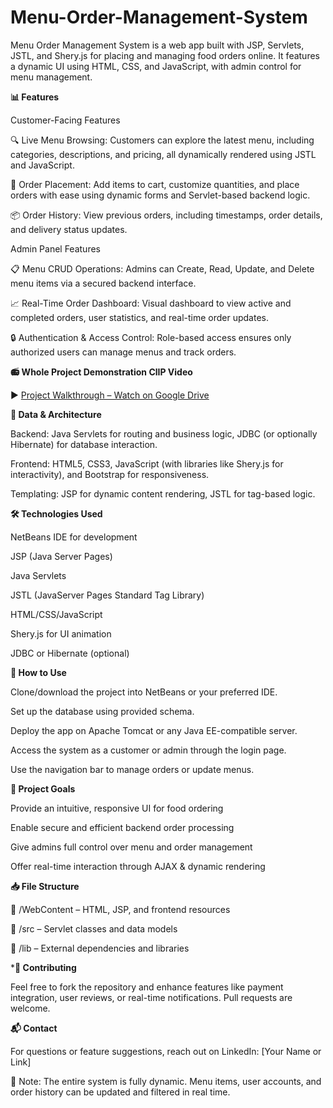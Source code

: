 # Menu-Order-Management-System
Menu Order Management System is a web app built with JSP, Servlets, JSTL, and Shery.js for placing and managing food orders online. It features a dynamic UI using HTML, CSS, and JavaScript, with admin control for menu management.

**📊 Features**

Customer-Facing Features

🔍 Live Menu Browsing: Customers can explore the latest menu, including categories, descriptions, and pricing, all dynamically rendered using JSTL and JavaScript.

🛒 Order Placement: Add items to cart, customize quantities, and place orders with ease using dynamic forms and Servlet-based backend logic.

📦 Order History: View previous orders, including timestamps, order details, and delivery status updates.

Admin Panel Features

📋 Menu CRUD Operations: Admins can Create, Read, Update, and Delete menu items via a secured backend interface.

📈 Real-Time Order Dashboard: Visual dashboard to view active and completed orders, user statistics, and real-time order updates.

🔒 Authentication & Access Control: Role-based access ensures only authorized users can manage menus and track orders.

**📻 Whole Project Demonstration ClIP Video**

▶️ [Project Walkthrough – Watch on Google Drive](https://drive.google.com/file/d/1DmBdryJIzUQsZy9yANCyxm30HPnSDw0t/view)

**🧩 Data & Architecture**

Backend: Java Servlets for routing and business logic, JDBC (or optionally Hibernate) for database interaction.

Frontend: HTML5, CSS3, JavaScript (with libraries like Shery.js for interactivity), and Bootstrap for responsiveness.

Templating: JSP for dynamic content rendering, JSTL for tag-based logic.

**🛠️ Technologies Used**

NetBeans IDE for development

JSP (Java Server Pages)

Java Servlets

JSTL (JavaServer Pages Standard Tag Library)

HTML/CSS/JavaScript

Shery.js for UI animation

JDBC or Hibernate (optional)


**🚀 How to Use**

Clone/download the project into NetBeans or your preferred IDE.

Set up the database using provided schema.

Deploy the app on Apache Tomcat or any Java EE-compatible server.

Access the system as a customer or admin through the login page.

Use the navigation bar to manage orders or update menus.

**📌 Project Goals**

Provide an intuitive, responsive UI for food ordering

Enable secure and efficient backend order processing

Give admins full control over menu and order management

Offer real-time interaction through AJAX & dynamic rendering

**📥 File Structure**

📁 /WebContent – HTML, JSP, and frontend resources

📁 /src – Servlet classes and data models

📁 /lib – External dependencies and libraries

***🤝 Contributing**

Feel free to fork the repository and enhance features like payment integration, user reviews, or real-time notifications. Pull requests are welcome.

**📬 Contact**

For questions or feature suggestions, reach out on LinkedIn: [Your Name or Link]

📝 Note: The entire system is fully dynamic. Menu items, user accounts, and order history can be updated and filtered in real time.
